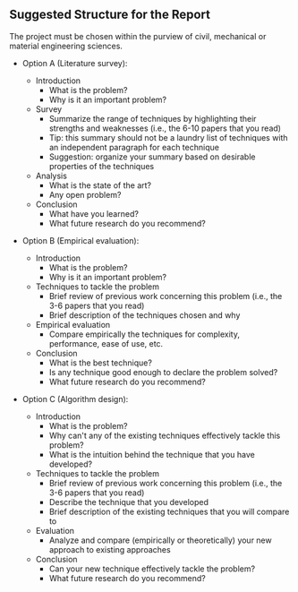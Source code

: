 ## Suggested Structure for the Report

The project must be chosen within the purview of civil, mechanical or material engineering sciences.

* Option A (Literature survey):
  * Introduction
    - What is the problem?
    - Why is it an important problem?
  * Survey
    - Summarize the range of techniques by highlighting their strengths and weaknesses (i.e., the 6-10 papers that you read)
    - Tip: this summary should not be a laundry list of techniques with an independent paragraph for each technique
    - Suggestion: organize your summary based on desirable properties of the techniques
  * Analysis
    - What is the state of the art?
    - Any open problem?
  * Conclusion
    - What have you learned?
    - What future research do you recommend?
    
* Option B (Empirical evaluation):
  * Introduction
    - What is the problem?
    - Why is it an important problem?
  * Techniques to tackle the problem
    - Brief review of previous work concerning this problem (i.e., the 3-6 papers that you read)
    - Brief description of the techniques chosen and why
  * Empirical evaluation
    - Compare empirically the techniques for complexity, performance, ease of use, etc.
  * Conclusion
    - What is the best technique?
    - Is any technique good enough to declare the problem solved?
    - What future research do you recommend?

* Option C (Algorithm design):
  * Introduction
    - What is the problem?
    - Why can't any of the existing techniques effectively tackle this problem?
    - What is the intuition behind the technique that you have developed?
  * Techniques to tackle the problem
    - Brief review of previous work concerning this problem (i.e., the 3-6 papers that you read)
    - Describe the technique that you developed
    - Brief description of the existing techniques that you will compare to
  * Evaluation
    - Analyze and compare (empirically or theoretically) your new approach to existing approaches
  * Conclusion
    - Can your new technique effectively tackle the problem?
    - What future research do you recommend?
